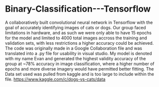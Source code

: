 # Binary-Classification---Tensorflow
A collaboratively built convolutional neural network in Tensorflow with the goal of accurately identifying images of cats or dogs. Our group faced limitations in hardware, and as such we were only able to have 15 epochs for the model and limited to 4000 total images accross the training and validation sets, with less restrictions a higher accuracy could be achieved. The code was originally made in a Google Collaboration file and was translated into a .py file for usability in visual studio. My model is denoted with my name Evan and generated the highest validity accuracy of the group at ~78% accuracy in image classification, where a higher number of epochs and more diverse imagery would have permitted better fitting. 
The Data set used was pulled from kaggle and is too large to include within the file. https://www.kaggle.com/c/dogs-vs-cats/data

